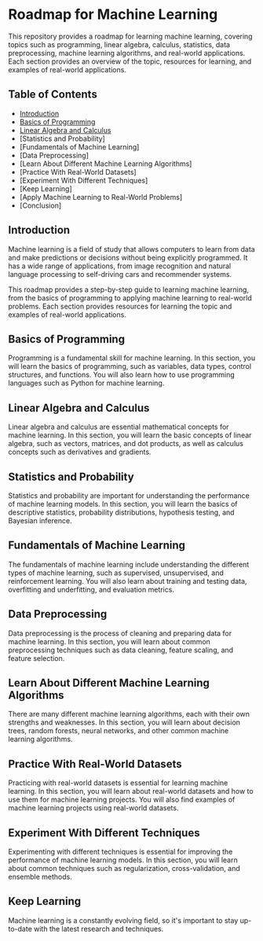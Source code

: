 # Roadmap for Machine Learning
This repository provides a roadmap for learning machine learning, covering topics such as programming, linear algebra, calculus, statistics, data preprocessing, machine learning algorithms, and real-world applications. Each section provides an overview of the topic, resources for learning, and examples of real-world applications.

## Table of Contents
- [Introduction](#Introduction)
- [Basics of Programming](#Basics-of-Programming)
- [Linear Algebra and Calculus](#Linear-Algebra-and-Calculus)
- [Statistics and Probability]
- [Fundamentals of Machine Learning]
- [Data Preprocessing]
- [Learn About Different Machine Learning Algorithms]
- [Practice With Real-World Datasets]
- [Experiment With Different Techniques]
- [Keep Learning]
- [Apply Machine Learning to Real-World Problems]
- [Conclusion]

## Introduction
Machine learning is a field of study that allows computers to learn from data and make predictions or decisions without being explicitly programmed. It has a wide range of applications, from image recognition and natural language processing to self-driving cars and recommender systems.

This roadmap provides a step-by-step guide to learning machine learning, from the basics of programming to applying machine learning to real-world problems. Each section provides resources for learning the topic and examples of real-world applications.

## Basics of Programming
Programming is a fundamental skill for machine learning. In this section, you will learn the basics of programming, such as variables, data types, control structures, and functions. You will also learn how to use programming languages such as Python for machine learning.

## Linear Algebra and Calculus
Linear algebra and calculus are essential mathematical concepts for machine learning. In this section, you will learn the basic concepts of linear algebra, such as vectors, matrices, and dot products, as well as calculus concepts such as derivatives and gradients.

## Statistics and Probability
Statistics and probability are important for understanding the performance of machine learning models. In this section, you will learn the basics of descriptive statistics, probability distributions, hypothesis testing, and Bayesian inference.

## Fundamentals of Machine Learning
The fundamentals of machine learning include understanding the different types of machine learning, such as supervised, unsupervised, and reinforcement learning. You will also learn about training and testing data, overfitting and underfitting, and evaluation metrics.

## Data Preprocessing
Data preprocessing is the process of cleaning and preparing data for machine learning. In this section, you will learn about common preprocessing techniques such as data cleaning, feature scaling, and feature selection.

## Learn About Different Machine Learning Algorithms
There are many different machine learning algorithms, each with their own strengths and weaknesses. In this section, you will learn about decision trees, random forests, neural networks, and other common machine learning algorithms.

## Practice With Real-World Datasets
Practicing with real-world datasets is essential for learning machine learning. In this section, you will learn about real-world datasets and how to use them for machine learning projects. You will also find examples of machine learning projects using real-world datasets.

## Experiment With Different Techniques
Experimenting with different techniques is essential for improving the performance of machine learning models. In this section, you will learn about common techniques such as regularization, cross-validation, and ensemble methods.

## Keep Learning
Machine learning is a constantly evolving field, so it's important to stay up-to-date with the latest research and techniques.
